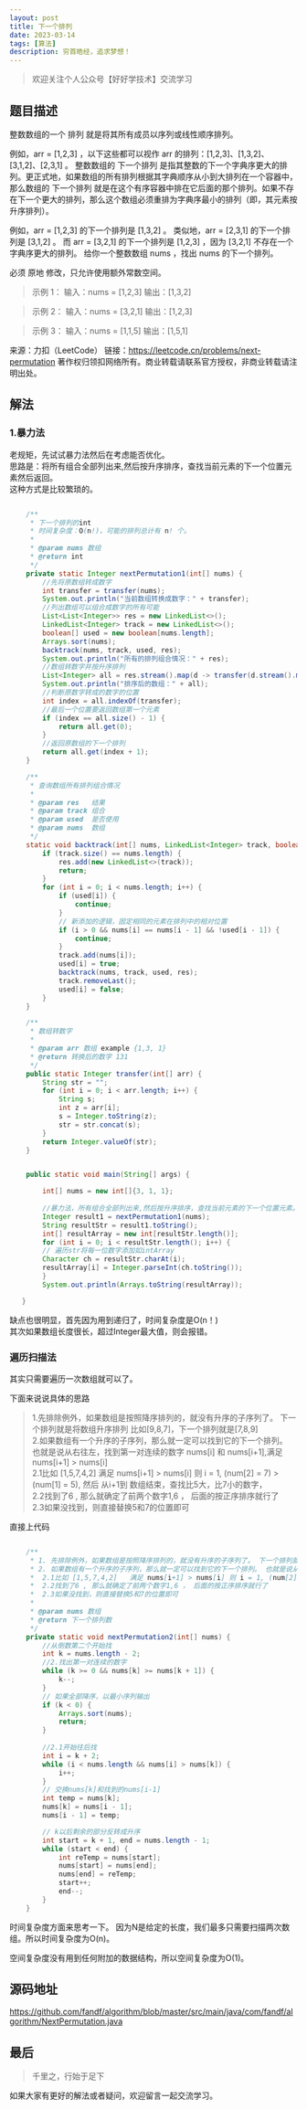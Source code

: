 ```yaml
---
layout: post
title: 下一个排列
date: 2023-03-14
tags: [算法]
description: 穷首皓经，追求梦想！
---
```


>欢迎关注个人公众号【好好学技术】交流学习
 

## 题目描述
整数数组的一个 排列 就是将其所有成员以序列或线性顺序排列。

例如，arr = [1,2,3] ，以下这些都可以视作 arr 的排列：[1,2,3]、[1,3,2]、[3,1,2]、[2,3,1] 。
整数数组的 下一个排列 是指其整数的下一个字典序更大的排列。更正式地，如果数组的所有排列根据其字典顺序从小到大排列在一个容器中，那么数组的 下一个排列 就是在这个有序容器中排在它后面的那个排列。如果不存在下一个更大的排列，那么这个数组必须重排为字典序最小的排列（即，其元素按升序排列）。

例如，arr = [1,2,3] 的下一个排列是 [1,3,2] 。
类似地，arr = [2,3,1] 的下一个排列是 [3,1,2] 。
而 arr = [3,2,1] 的下一个排列是 [1,2,3] ，因为 [3,2,1] 不存在一个字典序更大的排列。
给你一个整数数组 nums ，找出 nums 的下一个排列。

必须 原地 修改，只允许使用额外常数空间。



>示例 1：
输入：nums = [1,2,3]
输出：[1,3,2]

>示例 2：
输入：nums = [3,2,1]
输出：[1,2,3]

>示例 3：
输入：nums = [1,1,5]
输出：[1,5,1]


来源：力扣（LeetCode）
链接：https://leetcode.cn/problems/next-permutation
著作权归领扣网络所有。商业转载请联系官方授权，非商业转载请注明出处。

## 解法
### 1.暴力法

老规矩，先试试暴力法然后在考虑能否优化。  
思路是：将所有组合全部列出来,然后按升序排序，查找当前元素的下一个位置元素然后返回。  
这种方式是比较繁琐的。

```java

    /**
     * 下一个排列的int
     * 时间复杂度：O(n!)，可能的排列总计有 n! 个。
     *
     * @param nums 数组
     * @return int
     */
    private static Integer nextPermutation1(int[] nums) {
        //先将原数组转成数字
        int transfer = transfer(nums);
        System.out.println("当前数组转换成数字：" + transfer);
        //列出数组可以组合成数字的所有可能
        List<List<Integer>> res = new LinkedList<>();
        LinkedList<Integer> track = new LinkedList<>();
        boolean[] used = new boolean[nums.length];
        Arrays.sort(nums);
        backtrack(nums, track, used, res);
        System.out.println("所有的排列组合情况：" + res);
        //数组转数字并按升序排列
        List<Integer> all = res.stream().map(d -> transfer(d.stream().mapToInt(Integer::valueOf).toArray())).sorted().collect(Collectors.toList());
        System.out.println("排序后的数组：" + all);
        //判断原数字转成的数字的位置
        int index = all.indexOf(transfer);
        //最后一个位置要返回数组第一个元素
        if (index == all.size() - 1) {
            return all.get(0);
        }
        //返回原数组的下一个排列
        return all.get(index + 1);
    }

    /**
     * 查询数组所有排列组合情况
     *
     * @param res   结果
     * @param track 组合
     * @param used  是否使用
     * @param nums  数组
     */
    static void backtrack(int[] nums, LinkedList<Integer> track, boolean[] used, List<List<Integer>> res) {
        if (track.size() == nums.length) {
            res.add(new LinkedList<>(track));
            return;
        }
        for (int i = 0; i < nums.length; i++) {
            if (used[i]) {
                continue;
            }
            // 新添加的逻辑，固定相同的元素在排列中的相对位置
            if (i > 0 && nums[i] == nums[i - 1] && !used[i - 1]) {
                continue;
            }
            track.add(nums[i]);
            used[i] = true;
            backtrack(nums, track, used, res);
            track.removeLast();
            used[i] = false;
        }
    }

    /**
     * 数组转数字
     *
     * @param arr 数组 example {1,3, 1}
     * @return 转换后的数字 131
     */
    public static Integer transfer(int[] arr) {
        String str = "";
        for (int i = 0; i < arr.length; i++) {
            String s;
            int z = arr[i];
            s = Integer.toString(z);
            str = str.concat(s);
        }
        return Integer.valueOf(str);
    }


    public static void main(String[] args) {

        int[] nums = new int[]{3, 1, 1};
        
        //暴力法，所有组合全部列出来,然后按升序排序，查找当前元素的下一个位置元素。
        Integer result1 = nextPermutation1(nums);
        String resultStr = result1.toString();
        int[] resultArray = new int[resultStr.length()];
        for (int i = 0; i < resultStr.length(); i++) {
        // 遍历str将每一位数字添加如intArray
        Character ch = resultStr.charAt(i);
        resultArray[i] = Integer.parseInt(ch.toString());
        }
        System.out.println(Arrays.toString(resultArray));

   }
```
缺点也很明显，首先因为用到递归了，时间复杂度是O(n！)  
其次如果数组长度很长，超过Integer最大值，则会报错。

### 遍历扫描法

其实只需要遍历一次数组就可以了。

下面来说说具体的思路
>1.先排除例外，如果数组是按照降序排列的，就没有升序的子序列了。 下一个排列就是将数组升序排列 比如[9,8,7]，下一个排列就是[7,8,9]   
2.如果数组有一个升序的子序列，那么就一定可以找到它的下一个排列。 也就是说从右往左，找到第一对连续的数字 nums[i] 和 nums[i+1],满足nums[i+1] > nums[i]  
2.1比如 [1,5,7,4,2]   满足 nums[i+1] > nums[i] 则 i = 1, (num[2] = 7) > (num[1] = 5), 然后 从i+1到 数组结束，查找比5大，比7小的数字，  
2.2找到了6 , 那么就确定了前两个数字1,6 ， 后面的按正序排序就行了  
2.3如果没找到，则直接替换5和7的位置即可  


直接上代码
```java

    /**
     * 1. 先排除例外，如果数组是按照降序排列的，就没有升序的子序列了。 下一个排列就是将数组升序排列 比如{9,8,7}，下一个排列就是[7,8,9]
     * 2. 如果数组有一个升序的子序列，那么就一定可以找到它的下一个排列。 也就是说从右往左，找到第一对连续的数字 nums[i] 和 nums[i+1],满足nums[i+1] > nums[i]
     *  2.1比如 [1,5,7,4,2]   满足 nums[i+1] > nums[i] 则 i = 1, (num[2] = 7) > (num[1] = 5), 然后 从i+1到 数组结束，查找比5大，比7小的数字，
     *  2.2找到了6 , 那么就确定了前两个数字1,6 ， 后面的按正序排序就行了
     *  2.3如果没找到，则直接替换5和7的位置即可
     *
     * @param nums 数组
     * @return 下一个排列数
     */
    private static void nextPermutation2(int[] nums) {
        //从倒数第二个开始找
        int k = nums.length - 2;
        //2.找出第一对连续的数字
        while (k >= 0 && nums[k] >= nums[k + 1]) {
            k--;
        }
        // 如果全部降序，以最小序列输出
        if (k < 0) {
            Arrays.sort(nums);
            return;
        }
        
        //2.1开始往后找
        int i = k + 2;
        while (i < nums.length && nums[i] > nums[k]) {
            i++;
        }
        // 交换nums[k]和找到的nums[i-1]
        int temp = nums[k];
        nums[k] = nums[i - 1];
        nums[i - 1] = temp;

        // k以后剩余的部分反转成升序
        int start = k + 1, end = nums.length - 1;
        while (start < end) {
            int reTemp = nums[start];
            nums[start] = nums[end];
            nums[end] = reTemp;
            start++;
            end--;
        }
    }
```

时间复杂度方面来思考一下。 因为N是给定的长度，我们最多只需要扫描两次数组。所以时间复杂度为O(n)。

空间复杂度没有用到任何附加的数据结构，所以空间复杂度为O(1)。

## 源码地址

https://github.com/fandf/algorithm/blob/master/src/main/java/com/fandf/algorithm/NextPermutation.java

## 最后
>千里之，行始于足下

如果大家有更好的解法或者疑问，欢迎留言一起交流学习。